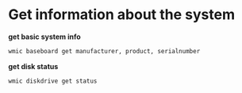 # Get information about the system

**get basic system info**

```cmd
wmic baseboard get manufacturer, product, serialnumber
```

**get disk status**

```cmd
wmic diskdrive get status
```
